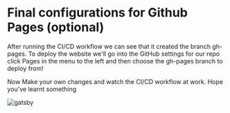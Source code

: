 # Final configurations for Github Pages (optional) 

After running the CI/CD workflow we can see that it created the branch gh-pages. To deploy the website we'll go into the GitHub settings for our repo click Pages in the menu to the left and then choose the gh-pages branch to deploy from!

Now Make your own changes and watch the CI/CD workflow at work. Hope you've learnt something

![gatsby](./gatsby.png)
